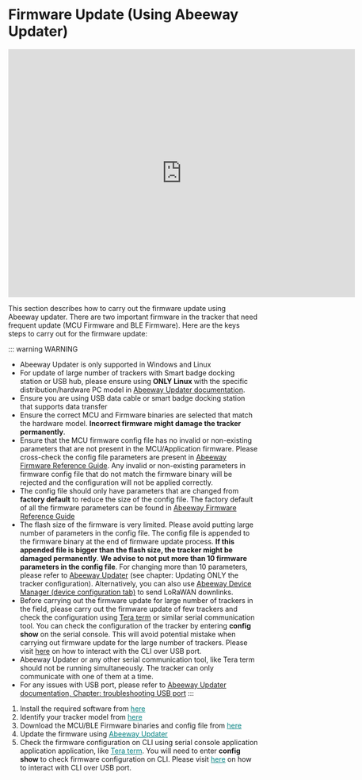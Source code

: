 # Firmware Update (Using Abeeway Updater)

<html>
<iframe height="500" width="700" src="https://www.youtube.com/embed/10dbVy_Whxo?list=PLrtUhsI_mcGQ9_jGd-ggC5U-YnEhcriqb" title="YouTube video player" frameborder="0" allow="accelerometer; autoplay; clipboard-write; encrypted-media; gyroscope; picture-in-picture" allowfullscreen></iframe>
</html>

This section describes how to carry out the firmware update using Abeeway updater. There are two important firmware in the tracker that need frequent update (MCU Firmware and BLE Firmware). Here are the keys steps to carry out for the firmware update:

::: warning WARNING
* Abeeway Updater is only supported in Windows and Linux
* For update of large number of trackers with Smart badge docking station or USB hub, please ensure using **ONLY Linux** with the specific distribution/hardware PC model in [Abeeway Updater documentation](https://github.com/Abeeway/Abeeway-updater). 
* Ensure you are using USB data cable or smart badge docking station that supports data transfer
* Ensure the correct MCU and Firmware binaries are selected that match the hardware model. **Incorrect firmware might damage the tracker permanently**.
* Ensure that the MCU firmware config file has no invalid or non-existing parameters that are not present in the MCU/Application firmware. Please cross-check the config file parameters are present in [Abeeway Firmware Reference Guide](../../D-Reference/DocLibrary_R/#TrackersRefGuide). Any invalid or non-existing parameters in firmware config file that do not match the firmware binary will be rejected and the configuration will not be applied correctly.
* The config file should only have parameters that are changed from **factory default** to reduce the size of the config file. The factory default of all the firmware parameters can be found in [Abeeway Firmware Reference Guide](../../D-Reference/DocLibrary_R/#TrackersRefGuide)
* The flash size of the firmware is very limited. Please avoid putting large number of parameters in the config file. The config file is appended to the firmware binary at the end of firmware update process. **If this appended file is bigger than the flash size, the tracker might be damaged permanently**. **We advise to not put more than 10 firmware parameters in the config file**. For changing more than 10 parameters, please refer to [Abeeway Updater](https://github.com/Abeeway/Abeeway-updater) (see chapter: Updating ONLY the tracker configuration). Alternatively, you can also use [Abeeway Device Manager (device configuration tab)](../../C-Procedure-Topics/ChangeTrackerConfiguration_T/) to send LoRaWAN downlinks.
* Before carrying out the firmware update for large number of trackers in the field, please carry out the firmware update of few trackers and check the configuration using [Tera term](https://ttssh2.osdn.jp/index.html.en) or similar serial communication tool. You can check the configuration of the tracker by entering **config show** on the serial console. This will avoid potential mistake when carrying out firmware update for the large number of trackers. Please visit [here](../../D-Reference/UsingCLI_R/) on how to interact with the CLI over USB port. 
* Abeeway Updater or any other serial communication tool, like Tera term should not be running simultaneously. The tracker can only communicate with one of them at a time.
* For any issues with USB port, please refer to [Abeeway Updater documentation, Chapter: troubleshooting USB port](../../D-Reference/DocLibrary_R/#TrackersRefGuide)
:::

<html>
<ol>
    <li>
        Install the required software from <a href="https://github.com/Abeeway/Abeeway-updater" style="color:teal">here</a>
    </li>
    <li>
        Identify your tracker model from <a href="../../D-Reference/IdentifyTrackerModel/" style="color:teal">here</a>
    </li>
    <li>
        Download the MCU/BLE Firmware binaries and config file from <a href="https://github.com/Abeeway/Abeeway-updater" style="color:teal">here</a>
    </li>
    <li>
        Update the firmware using <a href="https://github.com/Abeeway/Abeeway-updater" style="color:teal">Abeeway Updater</a>
    </li>
    <li>
        Check the firmware configuration on CLI using serial console application application application, like  <a href="https://ttssh2.osdn.jp/index.html.en" style="color:teal">Tera term</a>. You will need to enter <b>config show</b> to check firmware configuration on CLI. Please visit <a href="../../D-Reference/UsingCLI_R/" style="color:teal">here</a> on how to interact with CLI over USB port. 
    </li>
</ol>
</html>